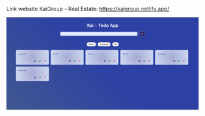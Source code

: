 Link website KaiGroup - Real Estate: https://kaigroup.netlify.app/


![alt text](https://github.com/SquadEagle-Kai/todoapp-react-redux/blob/main/Screenshot.png?raw=true)
